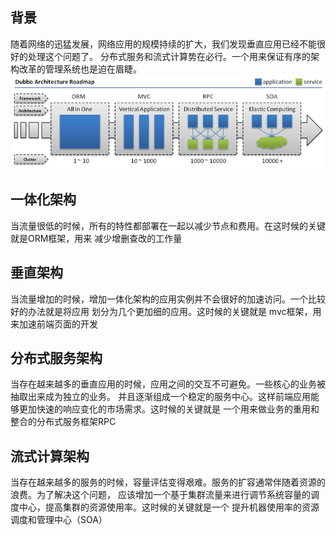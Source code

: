 ## 背景

随着网络的迅猛发展，网络应用的规模持续的扩大，我们发现垂直应用已经不能很好的处理这个问题了。
分布式服务和流式计算势在必行。一个用来保证有序的架构改革的管理系统也是迫在眉睫。
![Alt 架构变迁](../../doc/img/dubbo-architecture-roadmap.jpg)
## 一体化架构
当流量很低的时候，所有的特性都部署在一起以减少节点和费用。在这时候的关键就是ORM框架，用来
减少增删查改的工作量

## 垂直架构
当流量增加的时候，增加一体化架构的应用实例并不会很好的加速访问。一个比较好的办法就是将应用
划分为几个更加细的应用。这时候的关键就是 mvc框架，用来加速前端页面的开发

## 分布式服务架构
当存在越来越多的垂直应用的时候，应用之间的交互不可避免。一些核心的业务被抽取出来成为独立的业务。
并且逐渐组成一个稳定的服务中心。这样前端应用能够更加快速的响应变化的市场需求。这时候的关键就是
一个用来做业务的重用和整合的分布式服务框架RPC

## 流式计算架构
当存在越来越多的服务的时候，容量评估变得艰难。服务的扩容通常伴随着资源的浪费。为了解决这个问题，
应该增加一个基于集群流量来进行调节系统容量的调度中心，提高集群的资源使用率。这时候的关键就是一个
提升机器使用率的资源调度和管理中心（SOA）